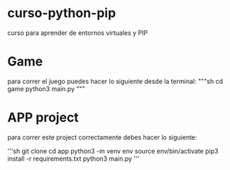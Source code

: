 # curso-python-pip
curso para aprender de entornos virtuales y PIP

# Game 
para correr el juego puedes hacer lo siguiente desde la terminal: 
"""sh
cd game
python3 main.py
"""

# APP project
para correr este project correctamente debes hacer lo siguiente:

'''sh
git clone
cd app
python3 -m venv env
source env/bin/activate
pip3 install -r requirements.txt
python3 main.py
'''
